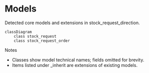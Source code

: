 # Models

Detected core models and extensions in stock_request_direction.

```mermaid
classDiagram
    class stock_request
    class stock_request_order
```

Notes
- Classes show model technical names; fields omitted for brevity.
- Items listed under _inherit are extensions of existing models.
